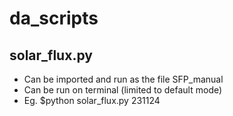 # da_scripts
## solar_flux.py 
- Can be imported and run as the file SFP_manual
- Can be run on terminal (limited to default mode)
- Eg. $python solar_flux.py 231124
